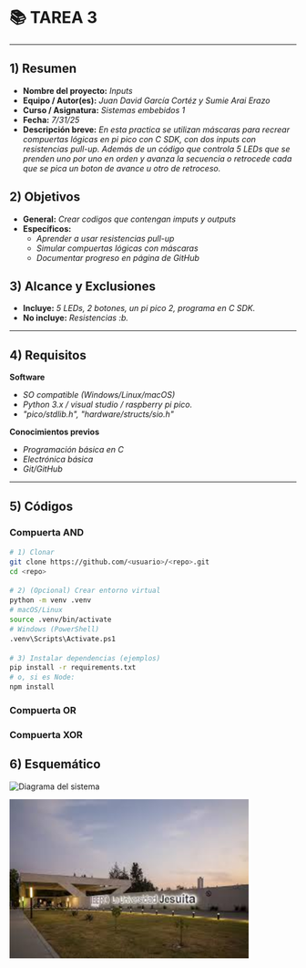 # 📚 TAREA 3

---

## 1) Resumen

- **Nombre del proyecto:** _Inputs_  
- **Equipo / Autor(es):** _Juan David García Cortéz y Sumie Arai Erazo_  
- **Curso / Asignatura:** _Sistemas embebidos 1_  
- **Fecha:** _7/31/25_  
- **Descripción breve:** _En esta practica se utilizan máscaras para recrear compuertas lógicas en pi pico con C SDK, con dos inputs con resistencias pull-up. Además de un código que controla 5 LEDs que se prenden uno por uno en orden y avanza la secuencia o retrocede cada que se pica un boton de avance u otro de retroceso._


## 2) Objetivos

- **General:** _Crear codigos que contengan imputs y outputs_
- **Específicos:**
  - _Aprender a usar resistencias pull-up_
  - _Simular compuertas lógicas con máscaras_
  - _Documentar progreso en página de GitHub_

## 3) Alcance y Exclusiones

- **Incluye:** _5 LEDs, 2 botones, un pi pico 2, programa en C SDK._
- **No incluye:** _Resistencias :b._

---

## 4) Requisitos

**Software**
- _SO compatible (Windows/Linux/macOS)_
- _Python 3.x / visual studio / raspberry pi pico._
- _"pico/stdlib.h", "hardware/structs/sio.h"_

**Conocimientos previos**
- _Programación básica en C_
- _Electrónica básica_
- _Git/GitHub_

---

## 5) Códigos

### Compuerta AND

```bash
# 1) Clonar
git clone https://github.com/<usuario>/<repo>.git
cd <repo>

# 2) (Opcional) Crear entorno virtual
python -m venv .venv
# macOS/Linux
source .venv/bin/activate
# Windows (PowerShell)
.venv\Scripts\Activate.ps1

# 3) Instalar dependencias (ejemplos)
pip install -r requirements.txt
# o, si es Node:
npm install


```
### Compuerta OR
### Compuerta XOR

## 6) Esquemático

![Diagrama del sistema](recursos/imgs/ESQtarea3)

<!-- Control de tamaño usando HTML (cuando se requiera) -->
<img src="../recursos/imgs/ibero.jpeg" alt="Diagrama del sistema" width="420">